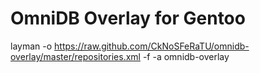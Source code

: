 # OmniDB Overlay for Gentoo

layman -o https://raw.github.com/CkNoSFeRaTU/omnidb-overlay/master/repositories.xml -f -a omnidb-overlay



